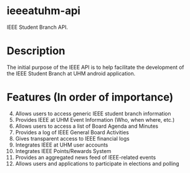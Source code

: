 ieeeatuhm-api
=============

IEEE Student Branch API. 


# Description

The initial purpose of the IEEE API is to help facilitate the 
development of the IEEE Student Branch at UHM android application.


# Features (In order of importance)

4. Allows users to access generic IEEE student branch information
1. Provides IEEE at UHM Event Information (Who, when where, etc.)
9. Allows users to access a list of Board Agenda and Minutes 
2. Provides a log of IEEE General Board Activities
7. Gives transparent access to IEEE financial logs
3. Integrates IEEE at UHM user accounts
5. Integrates IEEE Points/Rewards System
8. Provides an aggregated news feed of IEEE-related events
6. Allows users and applications to participate in elections and polling
